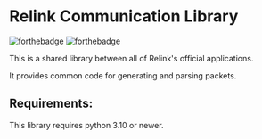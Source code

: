 # Relink Communication Library
[![forthebadge](https://forthebadge.com/images/badges/powered-by-electricity.svg)](https://forthebadge.com) [![forthebadge](https://forthebadge.com/images/badges/made-with-python.svg)](https://forthebadge.com)

This is a shared library between all of Relink's official applications.

It provides common code for generating and parsing packets.

## Requirements:
This library requires python 3.10 or newer.
